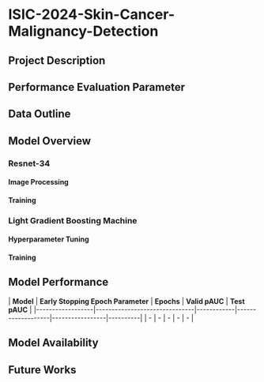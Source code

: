 # ISIC-2024-Skin-Cancer-Malignancy-Detection

## Project Description

## Performance Evaluation Parameter

## Data Outline

## Model Overview

### Resnet-34

#### Image Processing

#### Training 

### Light Gradient Boosting Machine

#### Hyperparameter Tuning 

#### Training

## Model Performance 

| **Model** | **Early Stopping Epoch Parameter** | **Epochs** | **Valid pAUC** | **Test pAUC** |
|------------------|-------------------------------|------------|-------------------|-----------------|----------|
| -         | -  | -        | -          | -    |

## Model Availability

## Future Works
